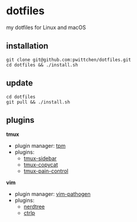 dotfiles
========
my dotfiles for Linux and macOS

installation
------------

```shell
git clone git@github.com:pwittchen/dotfiles.git
cd dotfiles && ./install.sh
```

update
------

```shell
cd dotfiles
git pull && ./install.sh
```

plugins
-------
**tmux**
- plugin manager: [tpm](https://github.com/tmux-plugins/tpm)
- plugins:
  - [tmux-sidebar](https://github.com/tmux-plugins/tmux-sidebar)
  - [tmux-copycat](https://github.com/tmux-plugins/tmux-copycat)
  - [tmux-pain-control](https://github.com/tmux-plugins/tmux-pain-control)

**vim**
- plugin manager: [vim-pathogen](https://github.com/tpope/vim-pathogen)
- plugins:
  - [nerdtree](https://github.com/scrooloose/nerdtree)
  - [ctrlp](https://github.com/kien/ctrlp.vim)
